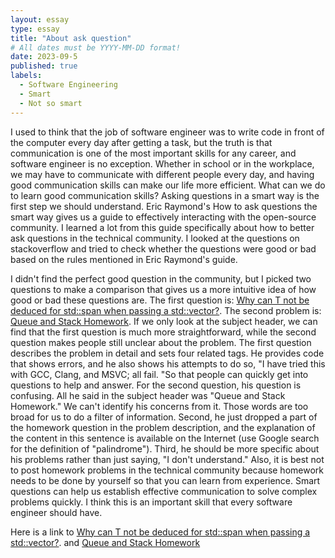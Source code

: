 ```yaml
---
layout: essay
type: essay
title: "About ask question"
# All dates must be YYYY-MM-DD format!
date: 2023-09-5
published: true
labels:
  - Software Engineering
  - Smart
  - Not so smart
---
```


I used to think that the job of software engineer was to write code in front of the computer every day after getting a task, but the truth is that communication is one of the most important skills for any career, and software engineer is no exception. Whether in school or in the workplace, we may have to communicate with different people every day, and having good communication skills can make our life more efficient. What can we do to learn good communication skills? Asking questions in a smart way is the first step we should understand. Eric Raymond's How to ask questions the smart way gives us a guide to effectively interacting with the open-source community. I learned a lot from this guide specifically about how to better ask questions in the technical community. I looked at the questions on stackoverflow and tried to check whether the questions were good or bad based on the rules mentioned in Eric Raymond's guide.


I didn't find the perfect good question in the community, but I picked two questions to make a comparison that gives us a more intuitive idea of how good or bad these questions are. The first question is: [Why can T not be deduced for std::span when passing a std::vector?](https://stackoverflow.com/questions/77021359/why-can-t-not-be-deduced-for-stdspant-when-passing-a-stdvector). The second problem is: [Queue and Stack Homework](https://stackoverflow.com/questions/5357285/queue-and-stack-homework). If we only look at the subject header, we can find that the first question is much more straightforward, while the second question makes people still unclear about the problem. The first question describes the problem in detail and sets four related tags. He provides code that shows errors, and he also shows his attempts to do so, "I have tried this with GCC, Clang, and MSVC; all fail. "So that people can quickly get into questions to help and answer. For the second question, his question is confusing. All he said in the subject header was "Queue and Stack Homework." We can't identify his concerns from it. Those words are too broad for us to do a filter of information. Second, he just dropped a part of the homework question in the problem description, and the explanation of the content in this sentence is available on the Internet (use Google search for the definition of "palindrome"). Third, he should be more specific about his problems rather than just saying, "I don't understand." Also, it is best not to post homework problems in the technical community because homework needs to be done by yourself so that you can learn from experience. Smart questions can help us establish effective communication to solve complex problems quickly. I think this is an important skill that every software engineer should have.


Here is a link to [Why can T not be deduced for std::span when passing a std::vector?](https://stackoverflow.com/questions/77021359/why-can-t-not-be-deduced-for-stdspant-when-passing-a-stdvector). and  [Queue and Stack Homework](https://stackoverflow.com/questions/5357285/queue-and-stack-homework)
